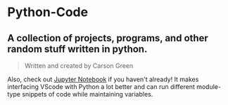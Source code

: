 # Python-Code
## A collection of projects, programs, and other random stuff written in python. 
>Written and created by Carson Green



Also, check out [Jupyter Notebook](https://code.visualstudio.com/docs/datascience/jupyter-notebooks) if you haven't already! It makes interfacing VScode with Python a lot better and can run different module-type snippets of code while maintaining variables.